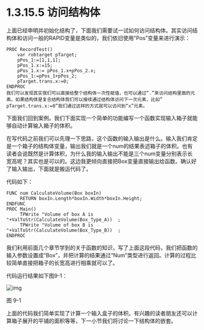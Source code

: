 # 1.3.15.5 访问结构体

上面已经申明并初始化结构了，下面我们需要试一试如何访问结构体。其实访问结构体和访问一般的RAPID变量是类似的，我们依旧使用“Pos”变量来进行演示：

```text
PROC RecordTest()
    var robtarget pTarget;
    pPos_1:=[1,1,1];
    pPos_1.x:=15;
    pPos_1.x:= pPos_1.x+pPos_2.x;
    pPos_1:=pPos_1+pPos_2; 
    pTarget.trans.x:=0;
ENDPROC
我们可以发现其实我们可以直接给整个结构体一次性赋值，也可以通过“.”来访问结构里面的元素。如果结构体是复合结构体我们可以接续通过结构体访问下一次元素，比如” pTarget.trans.x:=0”我们通过这样的方式就可以访问到“x”元素。
```

下面我们回到案例。我们下面实现一个简单的功能编写一个函数实现输入箱子就能够自动计算输入箱子的体积。

在写代码之前我们可以先理一下思路，这个函数的输入输出是什么。输入我们肯定是一个箱子的结构体变量，输出我们就是一个num的结果表述箱子的体积。也有读者会说既然是计算体积，为什么我的输入输出不能是三个num变量分别表示长宽高呢？其实也是可以的。这边我更倾向直接把Box变量直接输出给函数。确认好了输入输出，下面就是搬运代码了。

代码如下：

```text
FUNC num CalculateVolume(Box boxIn)
     RETURN boxIn.Length*boxIn.Width*boxIn.Height;
ENDFUNC
PROC Main()
     TPWrite "Volume of box A is "+ValToStr(CalculateVolume(Box_Type_A))  ;
     TPWrite "Volume of box B is "+ValToStr(CalculateVolume(Box_Type_B))  ;
ENDPROC
```



我们利用前面几个章节学到的关于函数的知识，写了上面这段代码，我们把函数的输入参数设置成“Box”，并把计算的结果通过“Num”类型进行返回。计算的过程比较简单直接把箱子的长宽高进行相乘就可以了。

代码运行结果如下图9-1：

![img](https://pic3.zhimg.com/80/v2-d75971ecaf98fc37cdc50c7cddbb6fc2_720w.webp)

图 9-1



上面的代码我们简单实现了计算一个输入盒子的体积。有兴趣的读者朋友还可以计算箱子展开的平铺的面积等等，下一小节我们将讨论一下结构体的嵌套。
